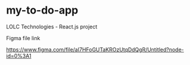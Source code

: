 # my-to-do-app
LOLC Technologies - React.js project

Figma file link

https://www.figma.com/file/aI7HFoGUTaKROzUtqDdQgR/Untitled?node-id=0%3A1
